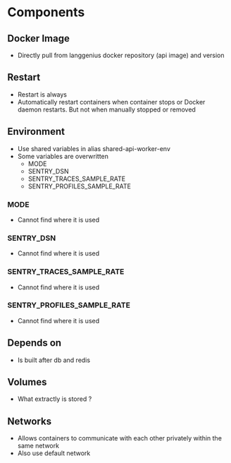 # Components
## Docker Image
- Directly pull from langgenius docker repository (api image) and version
## Restart
- Restart is always
- Automatically restart containers when container stops or Docker daemon restarts. But not when manually stopped or removed
## Environment
- Use shared variables in alias shared-api-worker-env
- Some variables are overwritten
    - MODE
    - SENTRY_DSN
    - SENTRY_TRACES_SAMPLE_RATE
    - SENTRY_PROFILES_SAMPLE_RATE
### MODE
- Cannot find where it is used
### SENTRY_DSN
- Cannot find where it is used
### SENTRY_TRACES_SAMPLE_RATE
- Cannot find where it is used
### SENTRY_PROFILES_SAMPLE_RATE
- Cannot find where it is used
## Depends on
- Is built after db and redis
## Volumes
- What extractly is stored ?
## Networks
- Allows containers to communicate with each other privately within the same network
- Also use default network
